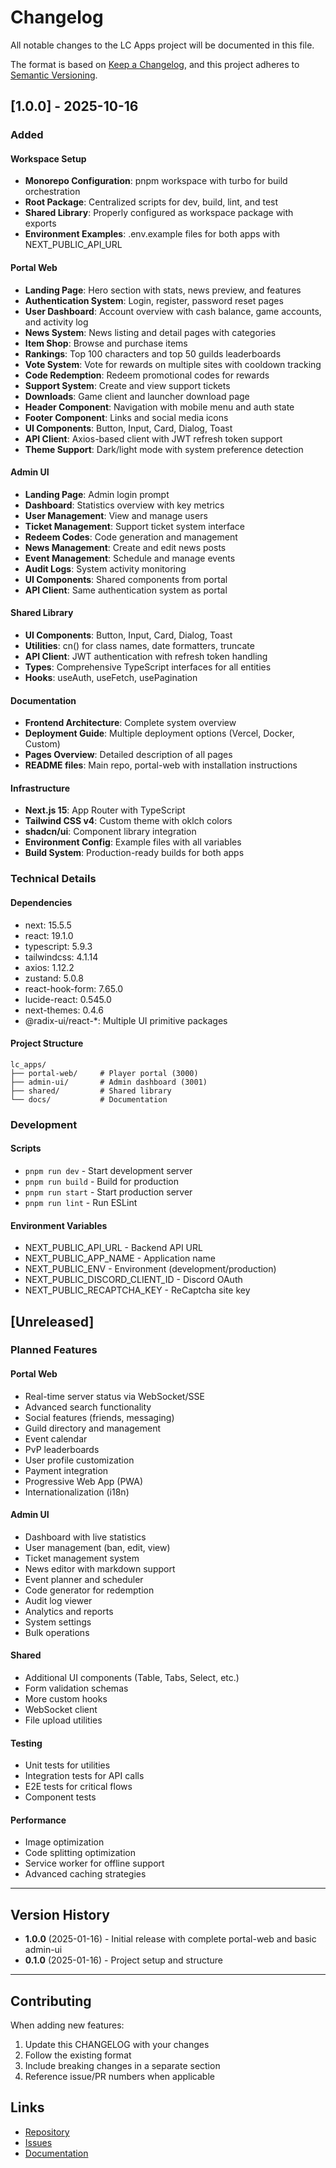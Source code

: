# Changelog

All notable changes to the LC Apps project will be documented in this file.

The format is based on [Keep a Changelog](https://keepachangelog.com/en/1.0.0/),
and this project adheres to [Semantic Versioning](https://semver.org/spec/v2.0.0.html).

## [1.0.0] - 2025-10-16

### Added

#### Workspace Setup
- **Monorepo Configuration**: pnpm workspace with turbo for build orchestration
- **Root Package**: Centralized scripts for dev, build, lint, and test
- **Shared Library**: Properly configured as workspace package with exports
- **Environment Examples**: .env.example files for both apps with NEXT_PUBLIC_API_URL

#### Portal Web
- **Landing Page**: Hero section with stats, news preview, and features
- **Authentication System**: Login, register, password reset pages
- **User Dashboard**: Account overview with cash balance, game accounts, and activity log
- **News System**: News listing and detail pages with categories
- **Item Shop**: Browse and purchase items
- **Rankings**: Top 100 characters and top 50 guilds leaderboards
- **Vote System**: Vote for rewards on multiple sites with cooldown tracking
- **Code Redemption**: Redeem promotional codes for rewards
- **Support System**: Create and view support tickets
- **Downloads**: Game client and launcher download page
- **Header Component**: Navigation with mobile menu and auth state
- **Footer Component**: Links and social media icons
- **UI Components**: Button, Input, Card, Dialog, Toast
- **API Client**: Axios-based client with JWT refresh token support
- **Theme Support**: Dark/light mode with system preference detection

#### Admin UI
- **Landing Page**: Admin login prompt
- **Dashboard**: Statistics overview with key metrics
- **User Management**: View and manage users
- **Ticket Management**: Support ticket system interface
- **Redeem Codes**: Code generation and management
- **News Management**: Create and edit news posts
- **Event Management**: Schedule and manage events
- **Audit Logs**: System activity monitoring
- **UI Components**: Shared components from portal
- **API Client**: Same authentication system as portal

#### Shared Library
- **UI Components**: Button, Input, Card, Dialog, Toast
- **Utilities**: cn() for class names, date formatters, truncate
- **API Client**: JWT authentication with refresh token handling
- **Types**: Comprehensive TypeScript interfaces for all entities
- **Hooks**: useAuth, useFetch, usePagination

#### Documentation
- **Frontend Architecture**: Complete system overview
- **Deployment Guide**: Multiple deployment options (Vercel, Docker, Custom)
- **Pages Overview**: Detailed description of all pages
- **README files**: Main repo, portal-web with installation instructions

#### Infrastructure
- **Next.js 15**: App Router with TypeScript
- **Tailwind CSS v4**: Custom theme with oklch colors
- **shadcn/ui**: Component library integration
- **Environment Config**: Example files with all variables
- **Build System**: Production-ready builds for both apps

### Technical Details

#### Dependencies
- next: 15.5.5
- react: 19.1.0
- typescript: 5.9.3
- tailwindcss: 4.1.14
- axios: 1.12.2
- zustand: 5.0.8
- react-hook-form: 7.65.0
- lucide-react: 0.545.0
- next-themes: 0.4.6
- @radix-ui/react-*: Multiple UI primitive packages

#### Project Structure
```
lc_apps/
├── portal-web/     # Player portal (3000)
├── admin-ui/       # Admin dashboard (3001)
├── shared/         # Shared library
└── docs/           # Documentation
```

### Development

#### Scripts
- `pnpm run dev` - Start development server
- `pnpm run build` - Build for production
- `pnpm run start` - Start production server
- `pnpm run lint` - Run ESLint

#### Environment Variables
- NEXT_PUBLIC_API_URL - Backend API URL
- NEXT_PUBLIC_APP_NAME - Application name
- NEXT_PUBLIC_ENV - Environment (development/production)
- NEXT_PUBLIC_DISCORD_CLIENT_ID - Discord OAuth
- NEXT_PUBLIC_RECAPTCHA_KEY - ReCaptcha site key

## [Unreleased]

### Planned Features

#### Portal Web
- Real-time server status via WebSocket/SSE
- Advanced search functionality
- Social features (friends, messaging)
- Guild directory and management
- Event calendar
- PvP leaderboards
- User profile customization
- Payment integration
- Progressive Web App (PWA)
- Internationalization (i18n)

#### Admin UI
- Dashboard with live statistics
- User management (ban, edit, view)
- Ticket management system
- News editor with markdown support
- Event planner and scheduler
- Code generator for redemption
- Audit log viewer
- Analytics and reports
- System settings
- Bulk operations

#### Shared
- Additional UI components (Table, Tabs, Select, etc.)
- Form validation schemas
- More custom hooks
- WebSocket client
- File upload utilities

#### Testing
- Unit tests for utilities
- Integration tests for API calls
- E2E tests for critical flows
- Component tests

#### Performance
- Image optimization
- Code splitting optimization
- Service worker for offline support
- Advanced caching strategies

---

## Version History

- **1.0.0** (2025-01-16) - Initial release with complete portal-web and basic admin-ui
- **0.1.0** (2025-01-16) - Project setup and structure

---

## Contributing

When adding new features:
1. Update this CHANGELOG with your changes
2. Follow the existing format
3. Include breaking changes in a separate section
4. Reference issue/PR numbers when applicable

## Links

- [Repository](https://github.com/evervibe/lc_apps)
- [Issues](https://github.com/evervibe/lc_apps/issues)
- [Documentation](./docs/)
